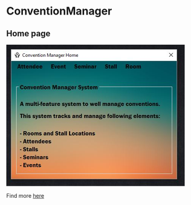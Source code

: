 # ConventionManager

## Home page
![Homepage](https://github.com/elwyncrestha/ConventionManager/blob/master/images/readme/AdminHome.jpg?raw=true)

Find more [here](https://github.com/elwyncrestha/ConventionManager/tree/master/images/readme)
